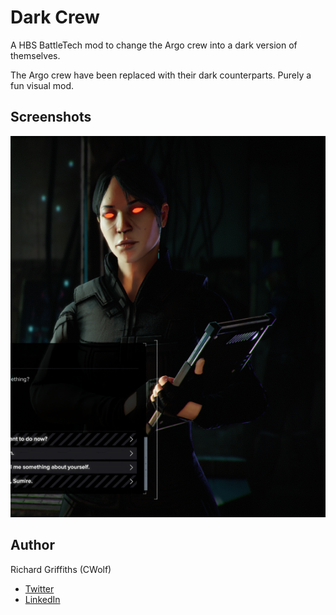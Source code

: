 # Dark Crew

A HBS BattleTech mod to change the Argo crew into a dark version of themselves.

The Argo crew have been replaced with their dark counterparts. Purely a fun visual mod.

## Screenshots

![Dark Sumire](./docs/images/dark-sumire.png)

## Author

Richard Griffiths (CWolf)
  * [Twitter](https://twitter.com/CWolf)
  * [LinkedIn](https://www.linkedin.com/in/richard-griffiths-436b7a19/)